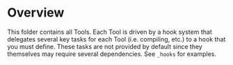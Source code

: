 Overview
===============

This folder contains all Tools. Each Tool is driven by a hook system that delegates
several key tasks for each Tool (i.e. compiling, etc.) to a hook that you must define. These tasks are
not provided by default since they themselves may require several dependencies. See `_hooks` for examples.